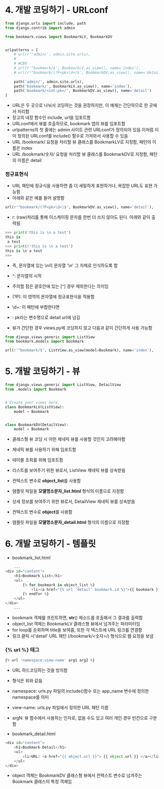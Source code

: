 # 4. 개발 코딩하기 - URLconf

```python
from django.urls import include, path
from django.contrib import admin

from bookmark.views import BookmarkLV, BookmarkDV


urlpatterns = [
    # url(r'^admin/', admin.site.urls),
    #
    # #CBV
    # url(r'^bookmark/$', BookmarkLV.as_view(), name='index'),
    # url(r'^bookmark/(?P<pk>\d+)$', BookmarkDV.as_view(), name='detail'),
    
    path('admin/', admin.site.urls),
    path('bookmark/', BookmarkLV.as_view(), name='index'),
    path('bookmark/<int:pk>/', BookmarkDV.as_view(), name='detail')
]
```

- URL은 두 곳으로 나눠서 코딩하는 것을 권장하지만,
이 예제는 간단하므로 한 곳에서 처리함
- 장고의 내장 함수인 include, url을 임포트함
- URLconf에서 뷰를 호출하므로, bookmark 앱의 뷰를 임포트함
- urlpatterns의 첫 줄에는 admin 사이트 관련 URLconf가 정의되어 있음 이처럼 이미 정의된
URLconf를 include() 함수로 가져와서 사용할 수 있음
- URL /bookmark/ 요청을 처리할 뷰 클래스를 BookmarkLV로 지정함, 패턴의 이름은 index
- URL /bookmark/숫자/ 요청을 처리할 뷰 클래스를 BookmarkDV로 지정함, 패턴의 이름은 detail

### 정규표현식
- URL 패턴에 정규식을 사용하면 좀 더 세밀하게 표현하거나, 복잡한 URL도 표현 가능함
- 아래와 같은 예를 들어 설명함
```python
url(r'^bookmark/(?P<pk>\d+)$', BookmarkDV.as_view(), name='detail'),
```
- r: (raw)처리를 통해 이스케이핑 문자를 한번 더 쓰지 않아도 된다. 아래와 같이 출력됨
```python
>>> print('this is \n a test')
this is 
 a test
>>> print(r'this is \n a test')
this is \n a test
>>> 
```
- 즉, 문자열에 있는 \n이 문자열 '\n' 그 자체로 인식하도록 함
- ^: 문자열의 시작
- 주의할 점은 괄호안에 있는 [^] 경우 제외한다는 의미임
- (?P): 이 영역의 문자열에 정규표현식을 적용함
- \d+: 이 패턴에 부합한다면
- <pk>: pk라는 변수명으로 detail url에 넘김


- 뷰가 간단한 경우 views.py에 코딩하지 않고 다음과 같이 간단하게 사용 가능함
```python
from django.views.generic import ListView
from bookmark.models import Bookmark

url(r'^bookmark/$', ListView.as_view(model=Bookmark), name='index'),
```

# 5. 개발 코딩하기 - 뷰
```python
from django.views.generic import ListView, DetailView
from .models import Bookmark


# Create your views here.
class BookmarkLV(ListView):
    model = Bookmark


class BookmarkDV(DetailView):
    model = Bookmark

```
- 클래스형 뷰 코딩 시 어떤 제네릭 뷰를 사용할 것인지 고려해야함
- 제네릭 뷰를 사용하기 위해 임포트함
- 테이블 조회를 위해 임포트함
- 리스트를 보여주기 위한 뷰로서, ListView 제네릭 뷰를 상속받음
- 컨텍스트 변수로 **object_list**를 사용함
- 템플릿 파일을 **모델명소문자_list.html** 형식의 이름으로 지정함

- 상세 정보를 보여주기 위한 뷰로서, DetailView 제네릭 뷰를 상속받음
- 컨텍스트 변수로 **object**를 사용함
- 템플릿 파일을 **모델명소문자_detail.html** 형식의 이름으로 지정함

# 6. 개발 코딩하기 - 템플릿
- bookmark_list.html
```python
    ...
<div id="content">
    <h1>Bookmark List</h1>
    <ul>
        {% for bookmark in object_list %}
            <li><a href="{% url 'detail' bookmark.id %}">{{ bookmark }}</a></li>
        {% endfor %}
    </ul>
</div>
    ...
```
- bookmark 객체를 프린트하면, __str__() 메소드를 호출해서 그 결과를 출력함
- object_list 객체는 BookmarkLV 클래스형 뷰에서 넘겨주는 파라미터임
- for loop를 순회하며 title을 보여줌, 또한 각 텍스트에 URL 링크를 연결함
- 링크 클릭 시'detail' URL 패턴 (/bookmark/<숫자>/) 형식으로 웹 요청을 보냄

### {% url %} 태그
```python
{% url 'namespace:view-name' arg1 arg2 %}
```
- URL 하드코딩하는 것을 방지함
- 형식은 위와 같음
- namespace: urls.py 파일의 include()함수 또는 app_name 변수에 정의한 namespace를 의미
- view-name: urls.py 파일에서 정의한 URL 패턴 이름
- argN: 뷰 함수에서 사용하는 인자로, 없을 수도 있고 여러 개인 경우 빈칸으로 구분함

- bookmark_detail.html
```python
<div id="content">
    <h1>Bookmark Detail</h1>
    <ul>
        <li>URL: <a href="{{ object.url }}"> {{ object.url }} </a></li>
    </ul>
</div>
```
- object 객체는 BookmarkDV 클래스형 뷰에서 컨텍스트 변수로 넘겨주는 Bookmark 클래스의
특정 객체임